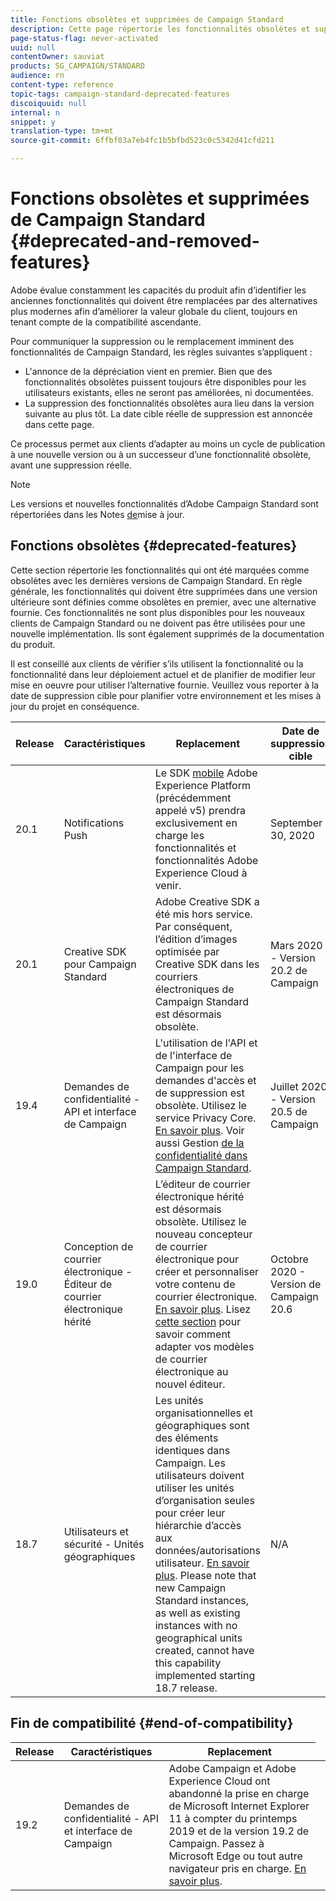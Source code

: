 ```yaml
---
title: Fonctions obsolètes et supprimées de Campaign Standard
description: Cette page répertorie les fonctionnalités obsolètes et supprimées d’Adobe Campaign Standard.
page-status-flag: never-activated
uuid: null
contentOwner: sauviat
products: SG_CAMPAIGN/STANDARD
audience: rn
content-type: reference
topic-tags: campaign-standard-deprecated-features
discoiquuid: null
internal: n
snippet: y
translation-type: tm+mt
source-git-commit: 6ffbf03a7eb4fc1b5bfbd523c0c5342d41cfd211

---
```



# Fonctions obsolètes et supprimées de Campaign Standard {#deprecated-and-removed-features}

Adobe évalue constamment les capacités du produit afin d’identifier les anciennes fonctionnalités qui doivent être remplacées par des alternatives plus modernes afin d’améliorer la valeur globale du client, toujours en tenant compte de la compatibilité ascendante.

Pour communiquer la suppression ou le remplacement imminent des fonctionnalités de Campaign Standard, les règles suivantes s’appliquent :

* L&#39;annonce de la dépréciation vient en premier. Bien que des fonctionnalités obsolètes puissent toujours être disponibles pour les utilisateurs existants, elles ne seront pas améliorées, ni documentées.
* La suppression des fonctionnalités obsolètes aura lieu dans la version suivante au plus tôt. La date cible réelle de suppression est annoncée dans cette page.

Ce processus permet aux clients d’adapter au moins un cycle de publication à une nouvelle version ou à un successeur d’une fonctionnalité obsolète, avant une suppression réelle.

>[!NOTE]
>Les versions et nouvelles fonctionnalités d’Adobe Campaign Standard sont répertoriées dans les Notes [de](../../rn/using/release-notes.md)mise à jour.


## Fonctions obsolètes {#deprecated-features}

Cette section répertorie les fonctionnalités qui ont été marquées comme obsolètes avec les dernières versions de Campaign Standard. En règle générale, les fonctionnalités qui doivent être supprimées dans une version ultérieure sont définies comme obsolètes en premier, avec une alternative fournie. Ces fonctionnalités ne sont plus disponibles pour les nouveaux clients de Campaign Standard ou ne doivent pas être utilisées pour une nouvelle implémentation. Ils sont également supprimés de la documentation du produit.

Il est conseillé aux clients de vérifier s’ils utilisent la fonctionnalité ou la fonctionnalité dans leur déploiement actuel et de planifier de modifier leur mise en oeuvre pour utiliser l’alternative fournie. Veuillez vous reporter à la date de suppression cible pour planifier votre environnement et les mises à jour du projet en conséquence.

<table> 
 <thead> 
  <tr> 
   <th> Release<br /> </th> 
   <th> Caractéristiques<br /> </th> 
   <th> Replacement<br /> </th> 
    <th> Date de suppression cible<br /> </th>
  </tr> 
 </thead> 
 <tbody> 
  <tr> 
   <td> 20.1<br /> </td> 
   <td> Notifications Push<br /> </td> 
    <td> Le SDK <a href="https://aep-sdks.gitbook.io/docs/version-4-sdk-end-of-support-faq">mobile</a> Adobe Experience Platform (précédemment appelé v5) prendra exclusivement en charge les fonctionnalités et fonctionnalités Adobe Experience Cloud à venir. <br /> </td> 
    <td> September 30, 2020<br /> </td> 
  </tr> 
  <tr> 
   <td> 20.1<br /> </td> 
   <td> Creative SDK pour Campaign Standard<br /> </td> 
  <td> Adobe Creative SDK a été mis hors service. Par conséquent, l’édition d’images optimisée par Creative SDK dans les courriers électroniques de Campaign Standard est désormais obsolète.<br /> </td>
  <td> Mars 2020 - Version 20.2 de Campaign<br /> </td> 
  </tr> 
  <tr> 
   <td> 19.4<br /> </td> 
   <td> Demandes de confidentialité - API et interface de Campaign<br /> </td>
    <td> L'utilisation de l'API et de l'interface de Campaign pour les demandes d'accès et de suppression est obsolète. Utilisez le service Privacy Core. <a href="https://www.adobe.io/apis/experiencecloud/gdpr.html">En savoir plus</a>. Voir aussi Gestion <a href="https://helpx.adobe.com/campaign/kb/acs-privacy.html">de la confidentialité dans Campaign Standard</a>.<br /> </td>
    <td>  Juillet 2020 - Version 20.5 de Campaign<br /> </td> 
  </tr>
  <tr> 
   <td> 19.0<br /> </td> 
   <td> Conception de courrier électronique - Éditeur de courrier électronique hérité<br /> </td>
    <td> L’éditeur de courrier électronique hérité est désormais obsolète. Utilisez le nouveau concepteur de courrier électronique pour créer et personnaliser votre contenu de courrier électronique. <a href="https://docs.adobe.com/content/help/en/campaign-standard/using/designing-content/designing-content-in-adobe-campaign.html">En savoir plus</a>. Lisez <a href="https://docs.adobe.com/content/help/en/campaign-standard/using/designing-content/building-email-content/using-existing-content.html">cette section</a> pour savoir comment adapter vos modèles de courrier électronique au nouvel éditeur.<br /> </td>
    <td> Octobre 2020 - Version de Campaign 20.6<br /> </td> 
  </tr>
  <tr> 
   <td> 18.7<br /> </td> 
   <td> Utilisateurs et sécurité - Unités géographiques<br /> </td>
    <td> Les unités organisationnelles et géographiques sont des éléments identiques dans Campaign. Les utilisateurs doivent utiliser les unités d’organisation seules pour créer leur hiérarchie d’accès aux données/autorisations utilisateur. <a href="https://helpx.adobe.com/campaign/standard/administration/using/organizational-units.html">En savoir plus</a>. Please note that new Campaign Standard instances, as well as existing instances with no geographical units created, cannot have this capability implemented starting 18.7 release.<br /> </td>
    <td> N/A<br /> </td> 
  </tr> 
 </tbody> 
</table>

## Fin de compatibilité {#end-of-compatibility}

<table> 
 <thead> 
  <tr> 
   <th> Release<br /> </th> 
   <th> Caractéristiques<br /> </th> 
   <th> Replacement<br /> </th> 
 </tr> 
 </thead> 
 <tbody>
<tr> 
   <td> 19.2<br /> </td> 
   <td> Demandes de confidentialité - API et interface de Campaign<br /> </td>
    <td> Adobe Campaign et Adobe Experience Cloud ont abandonné la prise en charge de Microsoft Internet Explorer 11 à compter du printemps 2019 et de la version 19.2 de Campaign. Passez à Microsoft Edge ou tout autre navigateur pris en charge.  <a href="https://docs.adobe.com/content/help/en/campaign-standard/using/getting-started/discovering-the-interface/compatible-browsers.html">En savoir plus</a>.<br /> </td>
    <td><br /> </td> 
  </tr>
  </tbody> 
</table>
